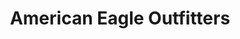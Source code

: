 ---
title: "American Eagle Outfitters"
url: /noblesville/american-eagle-outfitters/
shop: clothes
---